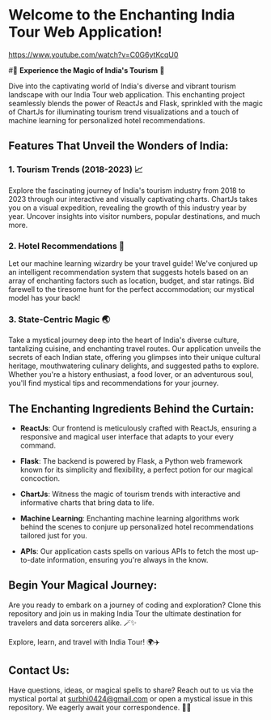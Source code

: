 # Welcome to the Enchanting India Tour Web Application!
https://www.youtube.com/watch?v=C0G6ytKcqU0

#🌟 **Experience the Magic of India's Tourism** 🌟

Dive into the captivating world of India's diverse and vibrant tourism landscape with our India Tour web application. This enchanting project seamlessly blends the power of ReactJs and Flask, sprinkled with the magic of ChartJs for illuminating tourism trend visualizations and a touch of machine learning for personalized hotel recommendations.

## Features That Unveil the Wonders of India:

### 1. Tourism Trends (2018-2023) 📈

Explore the fascinating journey of India's tourism industry from 2018 to 2023 through our interactive and visually captivating charts. ChartJs takes you on a visual expedition, revealing the growth of this industry year by year. Uncover insights into visitor numbers, popular destinations, and much more.

### 2. Hotel Recommendations 🏨

Let our machine learning wizardry be your travel guide! We've conjured up an intelligent recommendation system that suggests hotels based on an array of enchanting factors such as location, budget, and star ratings. Bid farewell to the tiresome hunt for the perfect accommodation; our mystical model has your back!

### 3. State-Centric Magic 🌏

Take a mystical journey deep into the heart of India's diverse culture, tantalizing cuisine, and enchanting travel routes. Our application unveils the secrets of each Indian state, offering you glimpses into their unique cultural heritage, mouthwatering culinary delights, and suggested paths to explore. Whether you're a history enthusiast, a food lover, or an adventurous soul, you'll find mystical tips and recommendations for your journey.

## The Enchanting Ingredients Behind the Curtain:

- **ReactJs**: Our frontend is meticulously crafted with ReactJs, ensuring a responsive and magical user interface that adapts to your every command.

- **Flask**: The backend is powered by Flask, a Python web framework known for its simplicity and flexibility, a perfect potion for our magical concoction.

- **ChartJs**: Witness the magic of tourism trends with interactive and informative charts that bring data to life.

- **Machine Learning**: Enchanting machine learning algorithms work behind the scenes to conjure up personalized hotel recommendations tailored just for you.

- **APIs**: Our application casts spells on various APIs to fetch the most up-to-date information, ensuring you're always in the know.

## Begin Your Magical Journey:

Are you ready to embark on a journey of coding and exploration? Clone this repository and join us in making India Tour the ultimate destination for travelers and data sorcerers alike. 🪄✨

Explore, learn, and travel with India Tour! 🌍✈️

## Contact Us:

Have questions, ideas, or magical spells to share? Reach out to us via the mystical portal at surbhi0424@gmail.com or open a mystical issue in this repository. We eagerly await your correspondence. 💌🔮
